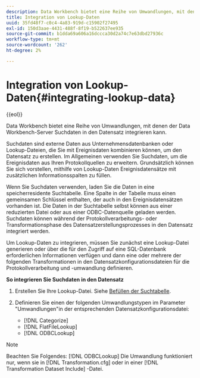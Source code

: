 ```yaml
---
description: Data Workbench bietet eine Reihe von Umwandlungen, mit denen der Data Workbench-Server Suchdaten in den Datensatz integrieren kann.
title: Integration von Lookup-Daten
uuid: 35fd48f7-c0c4-4a83-919d-c15902f27495
exl-id: 150d3aae-4431-488f-8f19-b522637ee935
source-git-commit: b1dda69a606a16dccca30d2a74c7e63dbd27936c
workflow-type: tm+mt
source-wordcount: '262'
ht-degree: 2%

---
```


# Integration von Lookup-Daten{#integrating-lookup-data}

{{eol}}

Data Workbench bietet eine Reihe von Umwandlungen, mit denen der Data Workbench-Server Suchdaten in den Datensatz integrieren kann.

Suchdaten sind externe Daten aus Unternehmensdatenbanken oder Lookup-Dateien, die Sie mit Ereignisdaten kombinieren können, um den Datensatz zu erstellen. Im Allgemeinen verwenden Sie Suchdaten, um die Ereignisdaten aus Ihren Protokollquellen zu erweitern. Grundsätzlich können Sie sich vorstellen, mithilfe von Lookup-Daten Ereignisdatensätze mit zusätzlichen Informationsspalten zu füllen.

Wenn Sie Suchdaten verwenden, laden Sie die Daten in eine speicherresidente Suchtabelle. Eine Spalte in der Tabelle muss einen gemeinsamen Schlüssel enthalten, der auch in den Ereignisdatensätzen vorhanden ist. Die Daten in der Suchtabelle selbst können aus einer reduzierten Datei oder aus einer ODBC-Datenquelle geladen werden. Suchdaten können während der Protokollverarbeitungs- oder Transformationsphase des Datensatzerstellungsprozesses in den Datensatz integriert werden.

Um Lookup-Daten zu integrieren, müssen Sie zunächst eine Lookup-Datei generieren oder über die für den Zugriff auf eine SQL-Datenbank erforderlichen Informationen verfügen und dann eine oder mehrere der folgenden Transformationen in den Datensatzkonfigurationsdateien für die Protokollverarbeitung und -umwandlung definieren.

**So integrieren Sie Suchdaten in den Datensatz**

1. Erstellen Sie Ihre Lookup-Datei. Siehe [Befüllen der Suchtabelle](../../../../home/c-dataset-const-proc/c-data-trans/c-int-lookup-data/c-pop-lookup-table.md#concept-dd761338731a40e0997c33dfdabdcdf8).
1. Definieren Sie einen der folgenden Umwandlungstypen im Parameter &quot;Umwandlungen&quot;in der entsprechenden Datensatzkonfigurationsdatei:

   * [!DNL Categorize]
   * [!DNL FlatFileLookup]
   * [!DNL ODBCLookup]

>[!NOTE]
>
>Beachten Sie Folgendes: [!DNL ODBCLookup] Die Umwandlung funktioniert nur, wenn sie in [!DNL Transformation.cfg] oder in einer [!DNL Transformation Dataset Include] -Datei.
